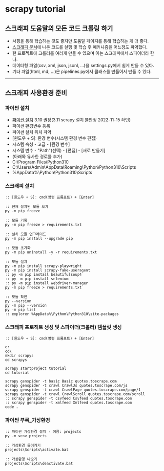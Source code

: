 # scrapy tutorial

## 스크래피 도움말의 모든 코드 크롤링 하기

- 서핑을 통해 학습하는 것도 좋지만 도움말 페이지를 통해 학습하는 게 더 좋다.
- [스크래피 문서](https://docs.scrapy.org/en/latest/index.html)에 나온 코드를 실행 및 학습 후 매커니즘을 어느정도 파악했다.
- 한 프로젝트에 크롤러를 여러개 만들 수 있으며 이는 스크래피에서 스파이더라 한다.
- 데이터형 파일(csv, xml, json, jsonl, ...)을 settings.py에서 쉽게 만들 수 있다.
- 기타 파일(html, md, ...)은 pipelines.py에서 클래스를 만들어서 만들 수 있다.

---

## 스크래피 사용환경 준비

### 파이썬 설치

- [파이썬 설치](https://www.python.org/downloads) 3.10 권장(3.11 scrapy 설치 불안정 2022-11-15 확인)
- 파이썬 환경변수 등록
- 파이썬 설치 위치 파악
- [윈도우 + S]: 환경 변수(시스템 환경 변수 편집)
- 시스템 속성 - 고급 - [환경 변수]
- 시스템 변수 - "Path"(선택) - [편집] - [새로 만들기]
- (아래와 유사한 경로를 추가)
- C:\Program Files\Python310
- C:\Users\Admin\AppData\Roaming\Python\Python310\Scripts
- %AppData%\Python\Python310\Scripts

### 스크래피 설치

```shell
:: [윈도우 + S]: cmd(명령 프롬프트) + [Enter]

:: 현재 설치된 모듈 보기
py -m pip freeze

:: 모듈 기록
py -m pip freeze > requirements.txt

:: 설치 모듈 업그레이드
py -m pip install --upgrade pip

:: 모듈 초기화
py -m pip uninstall -y -r requirements.txt

:: 모듈 설치
py -m pip install scrapy-playwright
py -m pip install scrapy-fake-useragent
:: py -m pip install beautifulsoup4
:: py -m pip install selenium
:: py -m pip install webdriver-manager
py -m pip freeze > requirements.txt

:: 모듈 확인
py --version
py -m pip --version
py -m pip list
:: explorer %AppData%\Python\Python310\site-packages
```

### 스크래피 프로젝트 생성 및 스파이더(크롤러) 템플릿 생성

```shell
:: [윈도우 + S]: cmd(명령 프롬프트) + [Enter]

c:
cd\
mkdir scrapys
cd scrapys

scrapy startproject tutorial
cd tutorial

scrapy genspider -t basic Basic quotes.toscrape.com
scrapy genspider -t crawl CrawlJs quotes.toscrape.com/js
scrapy genspider -t crawl CrawlPage quotes.toscrape.com/page/1
scrapy genspider -t crawl CrawlScroll quotes.toscrape.com/scroll
:: scrapy genspider -t csvfeed Csvfeed quotes.toscrape.com
:: scrapy genspider -t xmlfeed Xmlfeed quotes.toscrape.com
code .
```

### 파이썬 부록_가상환경

```shell
:: 파이썬 가상환경 설치 - 이름: projects
py -m venv projects

:: 가상환경 들어가기
projects\Scripts\activate.bat

:: 가상환경 나오기
projects\Scripts\deactivate.bat
```
